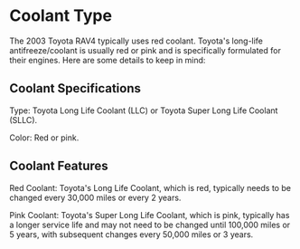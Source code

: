 # Coolant Type

The 2003 Toyota RAV4 typically uses red coolant. Toyota's long-life antifreeze/coolant is usually red or pink and is specifically formulated for their engines. Here are some details to keep in mind:

## Coolant Specifications

Type: Toyota Long Life Coolant (LLC) or Toyota Super Long Life Coolant (SLLC).

Color: Red or pink.

## Coolant Features

Red Coolant: Toyota's Long Life Coolant, which is red, typically needs to be changed every 30,000 miles or every 2 years.

Pink Coolant: Toyota's Super Long Life Coolant, which is pink, typically has a longer service life and may not need to be changed until 100,000 miles or 5 years, with subsequent changes every 50,000 miles or 3 years.
